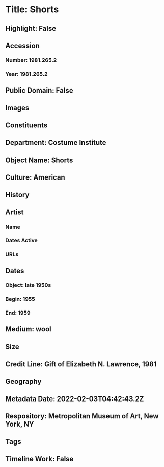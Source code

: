 # Title: Shorts
## Highlight: False
## Accession
### Number: 1981.265.2
### Year: 1981.265.2
## Public Domain: False
## Images
## Constituents
## Department: Costume Institute
## Object Name: Shorts
## Culture: American
## History
## Artist
### Name
### Dates Active
### URLs
## Dates
### Object: late 1950s
### Begin: 1955
### End: 1959
## Medium: wool
## Size
## Credit Line: Gift of Elizabeth N. Lawrence, 1981
## Geography
## Metadata Date: 2022-02-03T04:42:43.2Z
## Respository: Metropolitan Museum of Art, New York, NY
## Tags
## Timeline Work: False